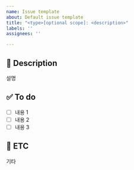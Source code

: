 ```yaml
---
name: Issue template
about: Default issue template
title: "<type>[optional scope]: <description>"
labels: ''
assignees: ''

---
```


## 🚀 Description
설명

## ✅ To do
- [ ] 내용 1
- [ ] 내용 2
- [ ] 내용 3

## 🔎 ETC
기타
